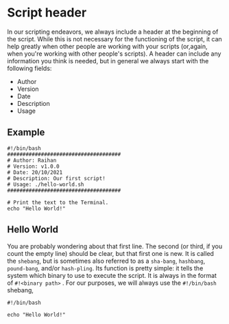 # Script header
In our scripting endeavors, we always include a header at the beginning of the script. While this is not necessary for the functioning of the script, it can help greatly when other people are working with your scripts (or,again, when you're working with other people's scripts). A header can include any information you think is needed, but in general we always start
with the following fields:
- Author
- Version
- Date
- Description
- Usage

## Example 
```
#!/bin/bash
#####################################
# Author: Raihan
# Version: v1.0.0
# Date: 20/10/2021
# Description: Our first script!
# Usage: ./hello-world.sh
#####################################

# Print the text to the Terminal.
echo "Hello World!"
```

## Hello World

You are probably wondering about that first line. The second (or third, if you count the
empty line) should be clear, but that first one is new. It is called the `shebang`, but is
sometimes also referred to as a `sha-bang`, `hashbang`, `pound-bang`, and/or `hash-pling`. Its function is pretty simple: it tells the system which binary to use to execute the script. It is always in the format of `#!<binary path>` . For our purposes, we will always use the `#!/bin/bash` shebang,


```
#!/bin/bash

echo "Hello World!"
```
